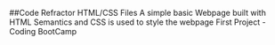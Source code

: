 ##Code Refractor
HTML/CSS Files
A simple basic Webpage built with HTML Semantics and CSS is used to style the webpage
First Project - Coding BootCamp
